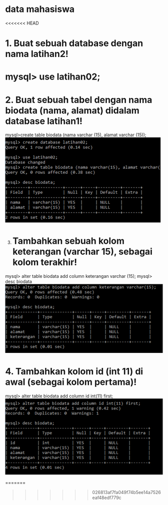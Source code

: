 # data mahasiswa
<<<<<<< HEAD
 # 1. Buat sebuah database dengan nama latihan2!
mysql> use latihan02;
=======
# 2. Buat sebuah tabel dengan nama biodata (nama, alamat) didalam database latihan1!

mysql>create table biodata (nama varchar (15), alamat varchar (15));
![gambar1](ss/ss1.PNG)

3. # Tambahkan sebuah kolom keterangan (varchar 15), sebagai kolom terakhir!
mysql> alter table biodata add column keterangan varchar (15);
mysql> desc biodata
![gambar1](ss/ss2.PNG)

# 4. Tambahkan kolom id (int 11) di awal (sebagai kolom pertama)!
 mysql> alter table biodata add column id int(11) first;
 ![gambar1](ss/ss3.PNG)



=======



>>>>>>> 026813af7fa049f74b5ee14a7526eaf48edf779c

